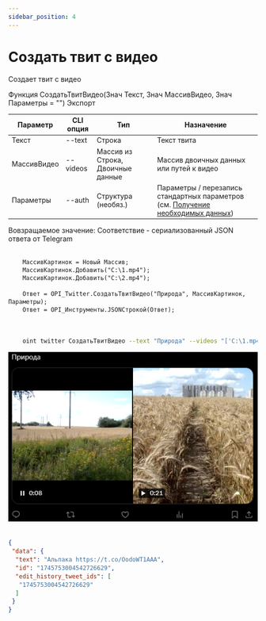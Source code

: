 ```yaml
---
sidebar_position: 4
---
```


# Создать твит с видео
Создает твит с видео


Функция СоздатьТвитВидео(Знач Текст, Знач МассивВидео, Знач Параметры = "") Экспорт

  | Параметр | CLI опция | Тип | Назначение |
  |-|-|-|-|
  | Текст | --text | Строка | Текст твита |
  | МассивВидео | --videos | Массив из Строка, Двоичные данные | Массив двоичных данных или путей к видео |
  | Параметры | --auth | Структура (необяз.) | Параметры / перезапись стандартных параметров (см. [Получение необходимых данных](../)) |
  
  Вовзращаемое значение: Соответствие - сериализованный JSON ответа от Telegram


```bsl title="Пример кода"
	
	МассивКартинок = Новый Массив;
	МассивКартинок.Добавить("C:\1.mp4");
	МассивКартинок.Добавить("C:\2.mp4");

	Ответ = OPI_Twitter.СоздатьТвитВидео("Природа", МассивКартинок, Параметры);
	Ответ = OPI_Инструменты.JSONСтрокой(Ответ);
	
```

```sh title="Пример команд CLI"

    oint twitter СоздатьТвитВидео --text "Природа" --videos "['C:\1.mp4','C:\2.mp4']" --auth C:\twitter.json

```

![Результат](img/3.png)

```json title="Результат"

{
 "data": {
  "text": "Альпака https://t.co/OodoWT1AAA",
  "id": "1745753004542726629",
  "edit_history_tweet_ids": [
   "1745753004542726629"
  ]
 }
}

```
